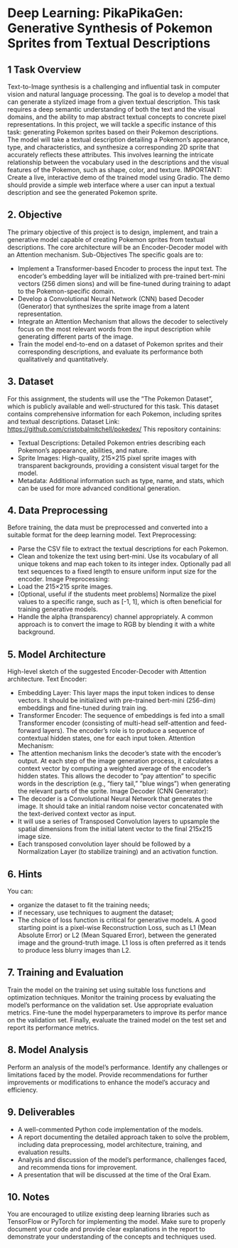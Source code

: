 # Deep Learning: PikaPikaGen: Generative Synthesis of Pokemon Sprites from Textual Descriptions

## 1 Task Overview
Text-to-Image synthesis is a challenging and influential task in computer vision and natural
language processing. The goal is to develop a model that can generate a stylized image from
a given textual description. This task requires a deep semantic understanding of both the text
and the visual domains, and the ability to map abstract textual concepts to concrete pixel
representations.
In this project, we will tackle a specific instance of this task: generating Pokemon sprites based
on their Pokemon descriptions. The model will take a textual description detailing a Pokemon’s
appearance, type, and characteristics, and synthesize a corresponding 2D sprite that accurately
reflects these attributes. This involves learning the intricate relationship between the vocabulary
used in the descriptions and the visual features of the Pokemon, such as shape, color, and texture.
IMPORTANT: Create a live, interactive demo of the trained model using Gradio.
The demo should provide a simple web interface where a user can input a textual
description and see the generated Pokemon sprite.

## 2. Objective
The primary objective of this project is to design, implement, and train a generative model
capable of creating Pokemon sprites from textual descriptions. The core architecture will be an
Encoder-Decoder model with an Attention mechanism.
Sub-Objectives
The specific goals are to:
- Implement a Transformer-based Encoder to process the input text. The encoder’s
embedding layer will be initialized with pre-trained bert-mini vectors (256 dimen
sions) and will be fine-tuned during training to adapt to the Pokemon-specific domain.
- Develop a Convolutional Neural Network (CNN) based Decoder (Generator)
that synthesizes the sprite image from a latent representation.
- Integrate an Attention Mechanism that allows the decoder to selectively focus on
the most relevant words from the input description while generating different parts of the
image.
- Train the model end-to-end on a dataset of Pokemon sprites and their corresponding
descriptions, and evaluate its performance both qualitatively and quantitatively.

## 3. Dataset
For this assignment, the students will use the ”The Pokemon Dataset”, which is publicly available
and well-structured for this task. This dataset contains comprehensive information for each
Pokemon, including sprites and textual descriptions.
Dataset Link: https://github.com/cristobalmitchell/pokedex/
This repository containins:
- Textual Descriptions: Detailed Pokemon entries describing each Pokemon’s appearance,
abilities, and nature.
- Sprite Images: High-quality, 215×215 pixel sprite images with transparent backgrounds,
providing a consistent visual target for the model.
- Metadata: Additional information such as type, name, and stats, which can be used for
more advanced conditional generation.

## 4. Data Preprocessing
Before training, the data must be preprocessed and converted into a suitable format for the deep
learning model.
Text Preprocessing:
- Parse the CSV file to extract the textual descriptions for each Pokemon.
- Clean and tokenize the text using bert-mini. Use its vocabulary of all unique tokens and
map each token to its integer index. Optionally pad all text sequences to a fixed length to
ensure uniform input size for the encoder.
Image Preprocessing:
- Load the 215×215 sprite images.
- [Optional, useful if the students meet problems] Normalize the pixel values to a
specific range, such as [-1, 1], which is often beneficial for training generative models.
- Handle the alpha (transparency) channel appropriately. A common approach is to convert
the image to RGB by blending it with a white background.

## 5. Model Architecture
High-level sketch of the suggested Encoder-Decoder with Attention architecture.
Text Encoder:
- Embedding Layer: This layer maps the input token indices to dense vectors. It should be
initialized with pre-trained bert-mini (256-dim) embeddings and fine-tuned during train
ing.
- Transformer Encoder: The sequence of embeddings is fed into a small Transformer
encoder (consisting of multi-head self-attention and feed-forward layers). The encoder’s
role is to produce a sequence of contextual hidden states, one for each input token.
Attention Mechanism:
- The attention mechanism links the decoder’s state with the encoder’s output. At each step
of the image generation process, it calculates a context vector by computing a weighted
average of the encoder’s hidden states. This allows the decoder to ”pay attention” to
specific words in the description (e.g., ”fiery tail,” ”blue wings”) when generating the
relevant parts of the sprite.
Image Decoder (CNN Generator):
- The decoder is a Convolutional Neural Network that generates the image. It should take
an initial random noise vector concatenated with the text-derived context vector as input.
- It will use a series of Transposed Convolution layers to upsample the spatial dimensions
from the initial latent vector to the final 215x215 image size.
- Each transposed convolution layer should be followed by a Normalization Layer (to stabilize
training) and an activation function.

## 6. Hints
You can:
- organize the dataset to fit the training needs;
- if necessary, use techniques to augment the dataset;
- The choice of loss function is critical for generative models. A good starting point is a
pixel-wise Reconstruction Loss, such as L1 (Mean Absolute Error) or L2 (Mean Squared
Error), between the generated image and the ground-truth image. L1 loss is often preferred
as it tends to produce less blurry images than L2.

## 7. Training and Evaluation
Train the model on the training set using suitable loss functions and optimization techniques.
Monitor the training process by evaluating the model’s performance on the validation set. Use
appropriate evaluation metrics. Fine-tune the model hyperparameters to improve its perfor
mance on the validation set. Finally, evaluate the trained model on the test set and report its
performance metrics.

## 8. Model Analysis
Perform an analysis of the model’s performance. Identify any challenges or limitations faced by
the model. Provide recommendations for further improvements or modifications to enhance the
model’s accuracy and efficiency.

## 9. Deliverables
- A well-commented Python code implementation of the models.
- A report documenting the detailed approach taken to solve the problem, including data
preprocessing, model architecture, training, and evaluation results.
- Analysis and discussion of the model’s performance, challenges faced, and recommenda
tions for improvement.
- A presentation that will be discussed at the time of the Oral Exam.

## 10. Notes
You are encouraged to utilize existing deep learning libraries such as TensorFlow or PyTorch
for implementing the model. Make sure to properly document your code and provide clear
explanations in the report to demonstrate your understanding of the concepts and techniques
used.
